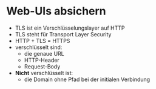 # Web-UIs absichern

- TLS ist ein Verschlüsselungslayer auf HTTP
- TLS steht für Transport Layer Security
- HTTP + TLS = HTTPS
- verschlüsselt sind:
  + die genaue URL
  + HTTP-Header
  + Request-Body
- **Nicht** verschlüsselt ist:
  + die Domain ohne Pfad bei der initialen Verbindung

